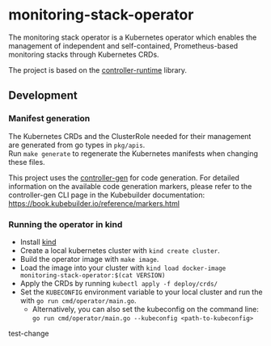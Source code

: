 # monitoring-stack-operator
The monitoring stack operator is a Kubernetes operator which enables the management of independent and self-contained, Prometheus-based monitoring stacks through Kubernetes CRDs.

The project is based on the [controller-runtime](https://github.com/kubernetes-sigs/controller-runtime) library. 

## Development

### Manifest generation
The Kubernetes CRDs and the ClusterRole needed for their management are generated from go types in `pkg/apis`.   
Run `make generate` to regenerate the Kubernetes manifests when changing these files.

This project uses the [controller-gen](https://github.com/kubernetes-sigs/controller-tools/tree/master/cmd/controller-gen) for code generation.
For detailed information on the available code generation markers, please refer to the controller-gen CLI page in the Kubebuilder documentation: https://book.kubebuilder.io/reference/markers.html

### Running the operator in kind
* Install [kind](https://github.com/kubernetes-sigs/kind)
* Create a local kubernetes cluster with `kind create cluster`. 
* Build the operator image with `make image`.
* Load the image into your cluster with `kind load docker-image monitoring-stack-operator:$(cat VERSION)`
* Apply the CRDs by running `kubectl apply -f deploy/crds/`
* Set the `KUBECONFIG` environment variable to your local cluster and run the with `go run cmd/operator/main.go`. 
  * Alternatively, you can also set the kubeconfig on the command line: `go run cmd/operator/main.go --kubeconfig <path-to-kubeconfig>`

test-change
